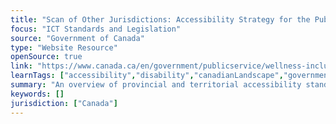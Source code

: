 ```yaml
---
title: "Scan of Other Jurisdictions: Accessibility Strategy for the Public Service of Canada"
focus: "ICT Standards and Legislation"
source: "Government of Canada"
type: "Website Resource"
openSource: true
link: "https://www.canada.ca/en/government/publicservice/wellness-inclusion-diversity-public-service/diversity-inclusion-public-service/accessibility-public-service/accessibility-strategy-public-service-toc/accessibility-strategy-public-service-scan-other-jurisdictions.html"
learnTags: ["accessibility","disability","canadianLandscape","government","ict","inclusivePractice","bias","legislationAndLaw","regulation"]
summary: "An overview of provincial and territorial accessibility standards in Canada."
keywords: []
jurisdiction: ["Canada"]
---
```

